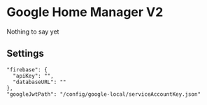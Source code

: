 # Google Home Manager V2

Nothing to say yet

## Settings

    "firebase": {
      "apiKey": "",
      "databaseURL": ""
    },
    "googleJwtPath": "/config/google-local/serviceAccountKey.json"
